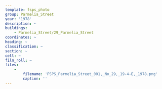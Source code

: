 ```yaml
---
template: fsps_photo
group: Parmelia_Street
year: '1978'
description: ~
buildings:
    - Parmelia_Street/29_Parmelia_Street
coordinates: ~
heading: ~
classification: ~
section: ~
cell: ~
film_roll: ~
files:
    -
        filename: 'FSPS_Parmelia_Street_001,_No_29,_19-4-E,_1978.png'
        caption: ''
---
```

